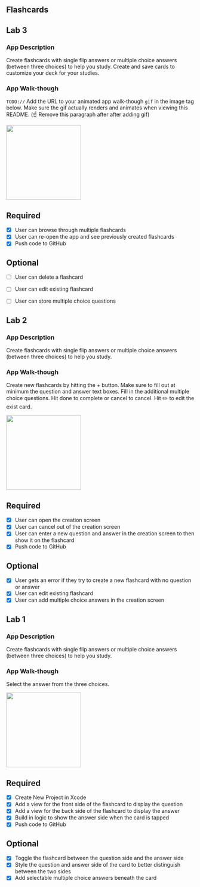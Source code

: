 ## Flashcards

## Lab 3

### App Description
Create flashcards with single flip answers or multiple choice answers (between three choices) to help you study. Create and save cards to customize your deck for your studies.

### App Walk-though
`TODO://` Add the URL to your animated app walk-though `gif` in the image tag below. Make sure the gif actually renders and animates when viewing this README. (☝️ Remove this paragraph after after adding gif)

<img src="YOUR_GIF_URL_HERE" width=200><br>

## Required
- [x] User can browse through multiple flashcards
- [x] User can re-open the app and see previously created flashcards
- [x] Push code to GitHub
## Optional
- [ ] User can delete a flashcard
- [ ] User can edit existing flashcard
- [ ] User can store multiple choice questions


## Lab 2

### App Description
Create flashcards with single flip answers or multiple choice answers (between three choices) to help you study.

### App Walk-though
Create new flashcards by hitting the + button. Make sure to fill out at minimum the question and answer text boxes.
Fill in the additional multiple choice questions. Hit done to complete or cancel to cancel.
Hit ✏️ to edit the exist card.

<img src="http://g.recordit.co/gYrLYIIDu8.gif" width=200><br>

## Required
- [x] User can open the creation screen
- [x] User can cancel out of the creation screen
- [x] User can enter a new question and answer in the creation screen to then show it on the flashcard
- [x] Push code to GitHub
## Optional
- [x] User gets an error if they try to create a new flashcard with no question or answer
- [x] User can edit existing flashcard
- [x] User can add multiple choice answers in the creation screen

## Lab 1

### App Description

Create flashcards with single flip answers or multiple choice answers (between three choices) to help you study.

### App Walk-though
Select the answer from the three choices.

<img src="http://g.recordit.co/EUg350IhLX.gif" width=200><br>

## Required
- [x] Create New Project in Xcode
- [x] Add a view for the front side of the flashcard to display the question
- [x] Add a view for the back side of the flashcard to display the answer
- [x] Build in logic to show the answer side when the card is tapped
- [x] Push code to GitHub
## Optional
- [x] Toggle the flashcard between the question side and the answer side
- [x] Style the question and answer side of the card to better distinguish between the two sides
- [x] Add selectable multiple choice answers beneath the card
